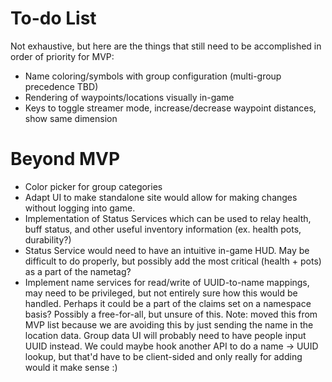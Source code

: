 # To-do List
Not exhaustive, but here are the things that still need to be accomplished in order of priority for MVP:

- Name coloring/symbols with group configuration (multi-group precedence TBD)
- Rendering of waypoints/locations visually in-game
- Keys to toggle streamer mode, increase/decrease waypoint distances, show same dimension

# Beyond MVP
- Color picker for group categories
- Adapt UI to make standalone site would allow for making changes without logging into game.
- Implementation of Status Services which can be used to relay health, buff status, and other useful inventory
  information (ex. health pots, durability?)
- Status Service would need to have an intuitive in-game HUD. May be difficult to do properly, but possibly add
  the most critical (health + pots) as a part of the nametag?
- Implement name services for read/write of UUID-to-name mappings, may need to be privileged, but not entirely sure how
  this would be handled. Perhaps it could be a part of the claims set on a namespace basis? Possibly a free-for-all, but
  unsure of this. Note: moved this from MVP list because we are avoiding this by just sending the name in the location
  data. Group data UI will probably need to have people input UUID instead. We could maybe hook another API to do a
  name -> UUID lookup, but that'd have to be client-sided and only really for adding would it make sense :)

